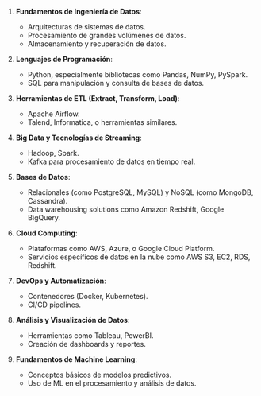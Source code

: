 1. **Fundamentos de Ingeniería de Datos**: 
   - Arquitecturas de sistemas de datos.
   - Procesamiento de grandes volúmenes de datos.
   - Almacenamiento y recuperación de datos.

2. **Lenguajes de Programación**:
   - Python, especialmente bibliotecas como Pandas, NumPy, PySpark.
   - SQL para manipulación y consulta de bases de datos.

3. **Herramientas de ETL (Extract, Transform, Load)**:
   - Apache Airflow.
   - Talend, Informatica, o herramientas similares.

4. **Big Data y Tecnologías de Streaming**:
   - Hadoop, Spark.
   - Kafka para procesamiento de datos en tiempo real.

5. **Bases de Datos**:
   - Relacionales (como PostgreSQL, MySQL) y NoSQL (como MongoDB, Cassandra).
   - Data warehousing solutions como Amazon Redshift, Google BigQuery.

6. **Cloud Computing**:
   - Plataformas como AWS, Azure, o Google Cloud Platform.
   - Servicios específicos de datos en la nube como AWS S3, EC2, RDS, Redshift.

7. **DevOps y Automatización**:
   - Contenedores (Docker, Kubernetes).
   - CI/CD pipelines.

8. **Análisis y Visualización de Datos**:
   - Herramientas como Tableau, PowerBI.
   - Creación de dashboards y reportes.

9. **Fundamentos de Machine Learning**:
   - Conceptos básicos de modelos predictivos.
   - Uso de ML en el procesamiento y análisis de datos.

